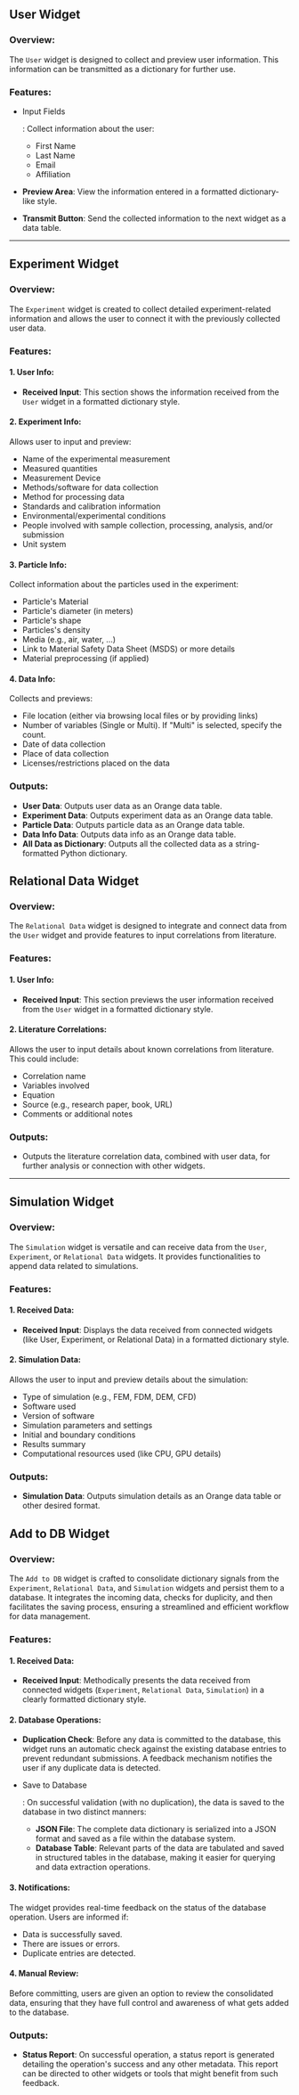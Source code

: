 ## User Widget

### Overview:

The `User` widget is designed to collect and preview user information. This information can be transmitted as a dictionary for further use.

### Features:

- Input Fields

  : Collect information about the user:

  - First Name
  - Last Name
  - Email
  - Affiliation

- **Preview Area**: View the information entered in a formatted dictionary-like style.

- **Transmit Button**: Send the collected information to the next widget as a data table.

------

## Experiment Widget

### Overview:

The `Experiment` widget is created to collect detailed experiment-related information and allows the user to connect it with the previously collected user data.

### Features:

#### 1. User Info:

- **Received Input**: This section shows the information received from the `User` widget in a formatted dictionary style.

#### 2. Experiment Info:

Allows user to input and preview:

- Name of the experimental measurement
- Measured quantities
- Measurement Device
- Methods/software for data collection
- Method for processing data
- Standards and calibration information
- Environmental/experimental conditions
- People involved with sample collection, processing, analysis, and/or submission
- Unit system

#### 3. Particle Info:

Collect information about the particles used in the experiment:

- Particle's Material
- Particle's diameter (in meters)
- Particle's shape
- Particles's density
- Media (e.g., air, water, ...)
- Link to Material Safety Data Sheet (MSDS) or more details
- Material preprocessing (if applied)

#### 4. Data Info:

Collects and previews:

- File location (either via browsing local files or by providing links)
- Number of variables (Single or Multi). If "Multi" is selected, specify the count.
- Date of data collection
- Place of data collection
- Licenses/restrictions placed on the data

### Outputs:

- **User Data**: Outputs user data as an Orange data table.
- **Experiment Data**: Outputs experiment data as an Orange data table.
- **Particle Data**: Outputs particle data as an Orange data table.
- **Data Info Data**: Outputs data info as an Orange data table.
- **All Data as Dictionary**: Outputs all the collected data as a string-formatted Python dictionary.

## Relational Data Widget

### Overview:

The `Relational Data` widget is designed to integrate and connect data from the `User` widget and provide features to input correlations from literature.

### Features:

#### 1. User Info:

- **Received Input**: This section previews the user information received from the `User` widget in a formatted dictionary style.

#### 2. Literature Correlations:

Allows the user to input details about known correlations from literature. This could include:

- Correlation name
- Variables involved
- Equation
- Source (e.g., research paper, book, URL)
- Comments or additional notes

### Outputs:

- Outputs the literature correlation data, combined with user data, for further analysis or connection with other widgets.

------

## Simulation Widget

### Overview:

The `Simulation` widget is versatile and can receive data from the `User`, `Experiment`, or `Relational Data` widgets. It provides functionalities to append data related to simulations.

### Features:

#### 1. Received Data:

- **Received Input**: Displays the data received from connected widgets (like User, Experiment, or Relational Data) in a formatted dictionary style.

#### 2. Simulation Data:

Allows the user to input and preview details about the simulation:

- Type of simulation (e.g., FEM, FDM, DEM, CFD)
- Software used
- Version of software
- Simulation parameters and settings
- Initial and boundary conditions
- Results summary
- Computational resources used (like CPU, GPU details)

### Outputs:

- **Simulation Data**: Outputs simulation details as an Orange data table or other desired format.

## Add to DB Widget

### Overview:

The `Add to DB` widget is crafted to consolidate dictionary signals from the `Experiment`, `Relational Data`, and `Simulation` widgets and persist them to a database. It integrates the incoming data, checks for duplicity, and then facilitates the saving process, ensuring a streamlined and efficient workflow for data management.

### Features:

#### 1. Received Data:

- **Received Input**: Methodically presents the data received from connected widgets (`Experiment`, `Relational Data`, `Simulation`) in a clearly formatted dictionary style.

#### 2. Database Operations:

- **Duplication Check**: Before any data is committed to the database, this widget runs an automatic check against the existing database entries to prevent redundant submissions. A feedback mechanism notifies the user if any duplicate data is detected.

- Save to Database

  : On successful validation (with no duplication), the data is saved to the database in two distinct manners:

  - **JSON File**: The complete data dictionary is serialized into a JSON format and saved as a file within the database system.
  - **Database Table**: Relevant parts of the data are tabulated and saved in structured tables in the database, making it easier for querying and data extraction operations.

#### 3. Notifications:

The widget provides real-time feedback on the status of the database operation. Users are informed if:

- Data is successfully saved.
- There are issues or errors.
- Duplicate entries are detected.

#### 4. Manual Review:

Before committing, users are given an option to review the consolidated data, ensuring that they have full control and awareness of what gets added to the database.

### Outputs:

- **Status Report**: On successful operation, a status report is generated detailing the operation's success and any other metadata. This report can be directed to other widgets or tools that might benefit from such feedback.